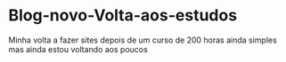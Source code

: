 # Blog-novo-Volta-aos-estudos
Minha volta a fazer sites depois de um curso de 200 horas ainda simples mas ainda estou voltando aos poucos
